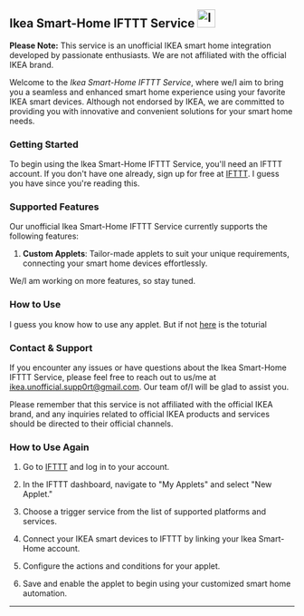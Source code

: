 ## **Ikea Smart-Home IFTTT Service  <img src="https://play-lh.googleusercontent.com/WcxYllfgoxETeQlanB9M8Ao32t5hELfOklazZ01eqQwu1QpMjirQyEq7WZjxAIcqjQzW" alt="Ikea Smart-Home Logo" width="32px">**

**Please Note:** This service is an unofficial IKEA smart home integration developed by passionate enthusiasts. We are not affiliated with the official IKEA brand. 

Welcome to the *Ikea Smart-Home IFTTT Service*, where we/I aim to bring you a seamless and enhanced smart home experience using your favorite IKEA smart devices. Although not endorsed by IKEA, we are committed to providing you with innovative and convenient solutions for your smart home needs.

### **Getting Started**

To begin using the Ikea Smart-Home IFTTT Service, you'll need an IFTTT account. If you don't have one already, sign up for free at [IFTTT](https://ifttt.com/join). I guess you have since you're reading this.

### **Supported Features**

Our unofficial Ikea Smart-Home IFTTT Service currently supports the following features:


<!---
1. **Device Automations**: Create custom automations and workflows by integrating your IKEA smart devices with other supported smart home platforms and services.

2. **Scene Activation**: Trigger pre-defined scenes to set the perfect ambiance for any occasion.
-->

1. **Custom Applets**: Tailor-made applets to suit your unique requirements, connecting your smart home devices effortlessly.


We/I am working on more features, so stay tuned.

### **How to Use**
I guess you know how to use any applet. But if not [here](#how-to-use-again) is the toturial

### **Contact & Support**

If you encounter any issues or have questions about the Ikea Smart-Home IFTTT Service, please feel free to reach out to us/me at [ikea.unofficial.supp0rt@gmail.com](https://mail.google.com/mail/?view=cm&fs=1&to=ikea.unofficial.supp0rt@gmail.com&su=Support/Bug-report). Our team of/I will be glad to assist you.

Please remember that this service is not affiliated with the official IKEA brand, and any inquiries related to official IKEA products and services should be directed to their official channels.

### **How to Use Again**

1. Go to [IFTTT](https://ifttt.com) and log in to your account.

2. In the IFTTT dashboard, navigate to "My Applets" and select "New Applet."

3. Choose a trigger service from the list of supported platforms and services.

4. Connect your IKEA smart devices to IFTTT by linking your Ikea Smart-Home account.

5. Configure the actions and conditions for your applet.

6. Save and enable the applet to begin using your customized smart home automation.

---
